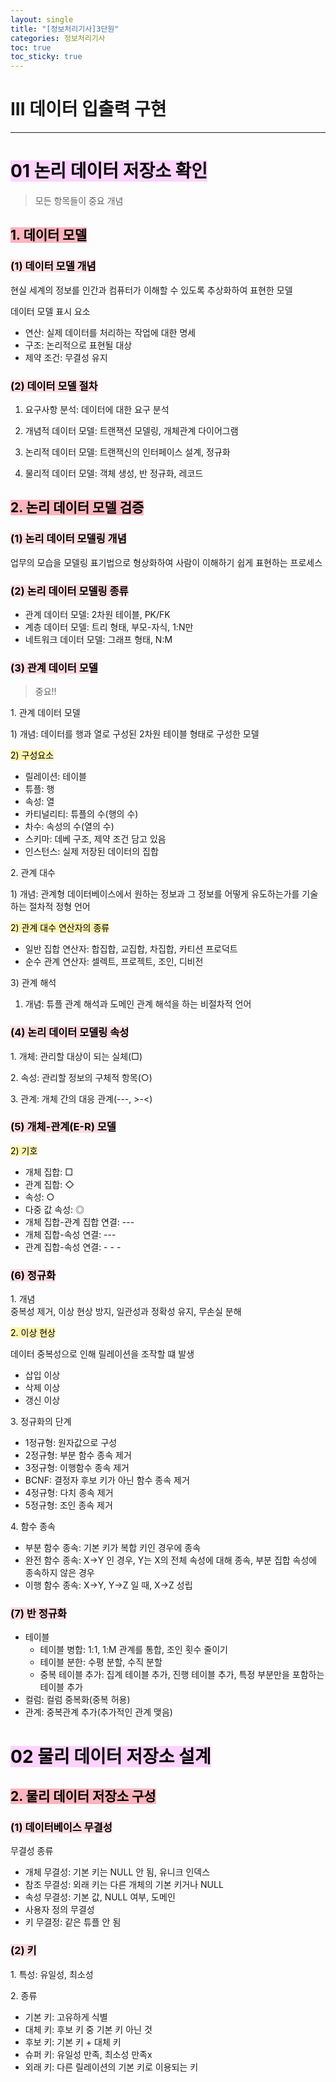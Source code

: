```yaml
---
layout: single
title: "[정보처리기사]3단원"
categories: 정보처리기사
toc: true
toc_sticky: true
---
```


# III 데이터 입출력 구현

---

# <mark style='background-color: #fed3fe'>01 논리 데이터 저장소 확인</mark>

> 모든 항목들이 중요 개념

## <mark style='background-color: #fdb5bd'>1. 데이터 모델</mark>

### <mark style='background-color: #ffdce0'>(1) 데이터 모델 개념</mark>

현실 세계의 정보를 인간과 컴퓨터가 이해할 수 있도록 추상화하여 표현한 모델

데이터 모델 표시 요소

- 연산: 실제 데이터를 처리하는 작업에 대한 명세
- 구조: 논리적으로 표현될 대상
- 제약 조건: 무결성 유지

### <mark style='background-color: #ffdce0'>(2) 데이터 모델 절차</mark>

1. 요구사항 분석: 데이터에 대한 요구 분석

2. 개념적 데이터 모델: 트랜잭션 모델링, 개체관계 다이어그램

3. 논리적 데이터 모델: 트랜잭신의 인터페이스 설계, 정규화

4. 물리적 데이터 모델: 객체 생성, 반 정규화, 레코드

## <mark style='background-color: #fdb5bd'>2. 논리 데이터 모델 검증</mark>

### <mark style='background-color: #ffdce0'>(1) 논리 데이터 모델링 개념</mark>

업무의 모습을 모델링 표기법으로 형상화하여 사람이 이해하기 쉽게 표현하는 프로세스

### <mark style='background-color: #ffdce0'>(2) 논리 데이터 모델링 종류</mark>

- 관계 데이터 모델: 2차원 테이블, PK/FK
- 계층 데이터 모델: 트리 형태, 부모-자식, 1:N만
- 네트워크 데이터 모델: 그래프 형태, N:M

### <mark style='background-color: #ffdce0'>(3) 관계 데이터 모델</mark>

> 중요!!

1\. 관계 데이터 모델

1\) 개념: 데이터를 행과 열로 구성된 2차원 테이블 형태로 구성한 모델

<mark style='background-color: #fff5b1'>2) 구성요소</mark>

- 릴레이션: 테이블
- 튜플: 행
- 속성: 열
- 카티널리티: 튜플의 수(행의 수)
- 차수: 속성의 수(열의 수)
- 스키마: 데베 구조, 제약 조건 담고 있음
- 인스턴스: 실제 저장된 데이터의 집합

2\. 관계 대수

1\) 개념: 관계형 데이터베이스에서 원하는 정보과 그 정보를 어떻게 유도하는가를 기술하는 절차적 정형 언어

<mark style='background-color: #fff5b1'>2) 관계 대수 연산자의 종류</mark>

- 일반 집합 연산자: 합집합, 교집합, 차집합, 카티션 프로덕트
- 순수 관계 연산자: 셀렉트, 프로젝트, 조인, 디비전

3\) 관계 해석

1. 개념: 튜플 관계 해석과 도메인 관계 해석을 하는 비절차적 언어

### <mark style='background-color: #ffdce0'>(4) 논리 데이터 모델링 속성</mark>

1\. 개체: 관리할 대상이 되는 실체(□)

2\. 속성: 관리할 정보의 구체적 항목(○)

3\. 관계: 개체 간의 대응 관계(---, >-<)

### <mark style='background-color: #ffdce0'>(5) 개체-관계(E-R) 모델</mark>

<mark style='background-color: #fff5b1'>2) 기호</mark>

- 개체 집합: □
- 관계 집합: ◇
- 속성: ○
- 다중 값 속성: ◎
- 개체 집합-관계 집합 연결: ---
- 개체 집합-속성 연결: ---
- 관계 집합-속성 연결: - - -

### <mark style='background-color: #ffdce0'>(6) 정규화</mark>

1\. 개념  
중복성 제거, 이상 현상 방지, 일관성과 정확성 유지, 무손실 분해

<mark style='background-color: #fff5b1'>2. 이상 현상</mark>

데이터 중복성으로 인해 릴레이션을 조작할 떄 발생

- 삽입 이상
- 삭제 이상
- 갱신 이상

3\. 정규화의 단계

- 1정규형: 원자값으로 구성
- 2정규형: 부분 함수 종속 제거
- 3정규형: 이행함수 종속 제거
- BCNF: 결정자 후보 키가 아닌 함수 종속 제거
- 4정규형: 다치 종속 제거
- 5정규형: 조인 종속 제거

4\. 함수 종속

- 부분 함수 종속: 기본 키가 복합 키인 경우에 종속
- 완전 함수 종속: X→Y 인 경우, Y는 X의 전체 속성에 대해 종속, 부분 집합 속성에 종속하지 않은 경우
- 이행 함수 종속: X→Y, Y→Z 일 때, X→Z 성립

### <mark style='background-color: #ffdce0'>(7) 반 정규화</mark>

- 테이블
  - 테이블 병합: 1:1, 1:M 관계를 통합, 조인 횟수 줄이기
  - 테이블 분한: 수평 분할, 수직 분할
  - 중복 테이블 추가: 집계 테이블 추가, 진행 테이블 추가, 특정 부분만을 포함하는 테이블 추가
- 컬럼: 컬럼 중복화(중복 허용)
- 관계: 중복관계 추가(추가적인 관계 맺음)

# <mark style='background-color: #fed3fe'>02 물리 데이터 저장소 설계</mark>

## <mark style='background-color: #fdb5bd'>2. 물리 데이터 저장소 구성</mark>

### <mark style='background-color: #ffdce0'>(1) 데이터베이스 무결성</mark>

무결성 종류

- 개체 무결성: 기본 키는 NULL 안 됨, 유니크 인덱스
- 참조 무결성: 외래 키는 다른 개체의 기본 키거나 NULL
- 속성 무결성: 기본 값, NULL 여부, 도메인
- 사용자 정의 무결성
- 키 무결정: 같은 튜플 안 됨

### <mark style='background-color: #ffdce0'>(2) 키</mark>

1\. 특성: 유일성, 최소성

2\. 종류

- 기본 키: 고유하게 식별
- 대체 키: 후보 키 중 기본 키 아닌 것
- 후보 키: 기본 키 + 대체 키
- 슈퍼 키: 유일성 만족, 최소성 만족x
- 외래 키: 다른 릴레이션의 기본 키로 이용되는 키
